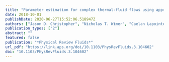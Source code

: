 ```yaml
---
title: "Parameter estimation for complex thermal-fluid flows using approximate Bayesian computation"
date: 2018-10-01
publishDate: 2020-06-27T15:52:06.518947Z
authors: ["Jason D. Christopher", "Nicholas T. Wimer", "Caelan Lapointe", "Torrey R. S. Hayden", "Ian Grooms", "Gregory B. Rieker", "Peter E. Hamlington"]
publication_types: ["2"]
abstract: ""
featured: false
publication: "*Physical Review Fluids*"
url_pdf: "https://link.aps.org/doi/10.1103/PhysRevFluids.3.104602"
doi: "10.1103/PhysRevFluids.3.104602"
---
```


